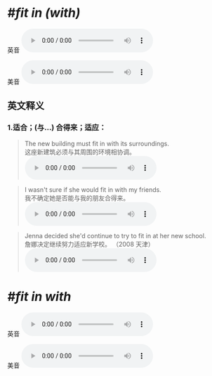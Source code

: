 # ***\#fit in (with)*** 
英音
<audio src="./media/fit in with1_AAC.aac" controls="controls"></audio>

美音
<audio src="./media/fit in with2_AAC.aac" controls="controls"></audio>



  

英文释义
---
### 1.**适合；(与…) 合得来；适应：**  

 > The new building must fit in with its surroundings.  
 > 这座新建筑必须与其周围的环境相协调。    
<audio src="./media/fit-17 .aac" controls="controls"></audio>

 > I wasn't sure if she would fit in with my friends.  
 > 我不确定她是否能与我的朋友合得来。    
<audio src="./media/fit-18 .aac" controls="controls"></audio>

 > Jenna decided she'd continue to try to fit in at her new school.  
 > 詹娜决定继续努力适应新学校。  （2008 天津）  
<audio src="./media/fit-19 .aac" controls="controls"></audio>


# ***\#fit in with*** 
英音
<audio src="./media/fit in with1_AAC.aac" controls="controls"></audio>

美音
<audio src="./media/fit in with2_AAC.aac" controls="controls"></audio>



  

